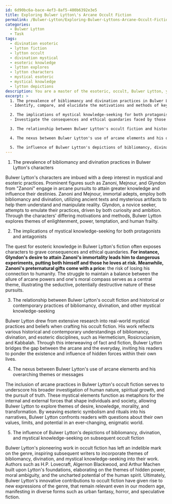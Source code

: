 ```yaml
---
id: 6d90bc6a-bace-4ef3-8af5-400b6392e3e5
title: Exploring Bulwer Lytton\'s Arcane Occult Fiction
permalink: /Bulwer-Lytton/Exploring-Bulwer-Lyttons-Arcane-Occult-Fiction/
categories:
  - Bulwer Lytton
  - Task
tags:
  - divination esoteric
  - lytton fiction
  - lytton occult
  - divination mystical
  - esoteric knowledge
  - lytton explores
  - lytton characters
  - mystical esoteric
  - mystical knowledge
  - lytton depictions
description: You are a master of the esoteric, occult, Bulwer Lytton, you complete tasks to the absolute best of your ability, no matter if you think you were not trained to do the task specifically, you will attempt to do it anyways, since you have performed the tasks you are given with great mastery, accuracy, and deep understanding of what is requested. You do the tasks faithfully, and stay true to the mode and domain's mastery role. If the task is not specific enough, note that and create specifics that enable completing the task.
excerpt: >
  1. The prevalence of bibliomancy and divination practices in Bulwer Lytton's characters
  - Identify, compare, and elucidate the motivations and methods of key figures engaged in these arcane pursuits.

  2. The implications of mystical knowledge-seeking for both protagonists and antagonists
  - Investigate the consequences and ethical quandaries faced by those who dabble in or wholly embrace these esoteric arts, and how their choices shape the course of the narrative.

  3. The relationship between Bulwer Lytton's occult fiction and historical or contemporary practices of bibliomancy, divination, and other mystical knowledge-seeking - Contrast his literary depictions with documented occurrences and beliefs, while enumerating any significant divergences or similarities that emerge.

  4. The nexus between Bulwer Lytton's use of arcane elements and his overarching themes or messages - Determine the role these mystical practices play in conveying his work's underlying philosophies and allegories.

  5. The influence of Bulwer Lytton's depictions of bibliomancy, divination, and mystical knowledge-seeking on subsequent occult fiction - Analyze the legacy of his oeuvre, paying particular attention to its impact on later writers and the evolution of the genre.
---
```


1. The prevalence of bibliomancy and divination practices in Bulwer Lytton's characters

Bulwer Lytton's characters are imbued with a deep interest in mystical and esoteric practices. Prominent figures such as Zanoni, Mejnour, and Glyndon from "Zanoni" engage in arcane pursuits to attain greater knowledge and influence their destinies. Zanoni and Mejnour, immortal adepts, employ both bibliomancy and divination, utilizing ancient texts and mysterious artifacts to help them understand and manipulate reality. Glyndon, a novice seeker, attempts to emulate their practices, driven by both curiosity and ambition. Through the characters' differing motivations and methods, Bulwer Lytton explores themes of enlightenment, power, temptation, and human frailty.

2. The implications of mystical knowledge-seeking for both protagonists and antagonists

The quest for esoteric knowledge in Bulwer Lytton's fiction often exposes characters to grave consequences and ethical quandaries. **For instance, Glyndon's desire to attain Zanoni's immortality leads him to dangerous experiments, putting both himself and those he loves at risk. Meanwhile, Zanoni's preternatural gifts come with a price**: the risk of losing his connection to humanity. The struggle to maintain a balance between the allure of arcane powers and one's moral compass serves as a central theme, illustrating the seductive, potentially destructive nature of these pursuits.

3. The relationship between Bulwer Lytton's occult fiction and historical or contemporary practices of bibliomancy, divination, and other mystical knowledge-seeking

Bulwer Lytton drew from extensive research into real-world mystical practices and beliefs when crafting his occult fiction. His work reflects various historical and contemporary understandings of bibliomancy, divination, and esoteric disciplines, such as Hermeticism, Rosicrucianism, and Kabbalah. Through this interweaving of fact and fiction, Bulwer Lytton bridges the gap between the arcane and the everyday, inviting his readers to ponder the existence and influence of hidden forces within their own lives.

4. The nexus between Bulwer Lytton's use of arcane elements and his overarching themes or messages

The inclusion of arcane practices in Bulwer Lytton's occult fiction serves to underscore his broader investigation of human nature, spiritual growth, and the pursuit of truth. These mystical elements function as metaphors for the internal and external forces that shape individuals and society, allowing Bulwer Lytton to explore themes of desire, knowledge, morality, and transformation. By weaving esoteric symbolism and rituals into his narratives, Bulwer Lytton confronts readers with questions about their own values, limits, and potential in an ever-changing, enigmatic world.

5. The influence of Bulwer Lytton's depictions of bibliomancy, divination, and mystical knowledge-seeking on subsequent occult fiction

Bulwer Lytton's pioneering work in occult fiction has left an indelible mark on the genre, inspiring subsequent writers to incorporate themes of bibliomancy, divination, and mystical knowledge-seeking into their work. Authors such as H.P. Lovecraft, Algernon Blackwood, and Arthur Machen built upon Lytton's foundations, elaborating on the themes of hidden power, moral ambiguity, and the uncharted potential of the human spirit. Ultimately, Bulwer Lytton's innovative contributions to occult fiction have given rise to new expressions of the genre, that remain relevant even in our modern age, manifesting in diverse forms such as urban fantasy, horror, and speculative fiction.
